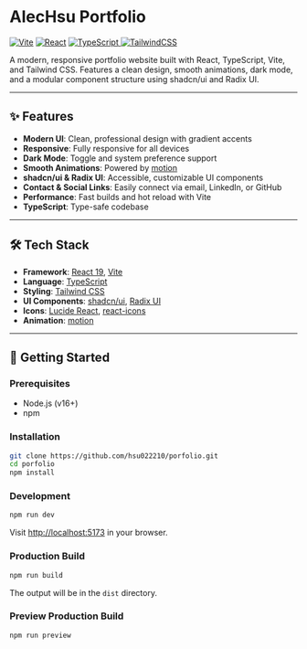 # AlecHsu Portfolio

[![Vite](https://img.shields.io/badge/Vite-4.0+-purple?logo=vite&logoColor=white)](https://vitejs.dev/) [![React](https://img.shields.io/badge/React-19-blue?logo=react)](https://react.dev/) [![TypeScript](https://img.shields.io/badge/TypeScript-5.8-blue?logo=typescript) ](https://www.typescriptlang.org/) [![TailwindCSS](https://img.shields.io/badge/TailwindCSS-3.4-06B6D4?logo=tailwindcss)](https://tailwindcss.com/)

A modern, responsive portfolio website built with React, TypeScript, Vite, and Tailwind CSS. Features a clean design, smooth animations, dark mode, and a modular component structure using shadcn/ui and Radix UI.

---

## ✨ Features

- **Modern UI**: Clean, professional design with gradient accents
- **Responsive**: Fully responsive for all devices
- **Dark Mode**: Toggle and system preference support
- **Smooth Animations**: Powered by [motion](https://motion.dev/)
- **shadcn/ui & Radix UI**: Accessible, customizable UI components
- **Contact & Social Links**: Easily connect via email, LinkedIn, or GitHub
- **Performance**: Fast builds and hot reload with Vite
- **TypeScript**: Type-safe codebase

---

## 🛠️ Tech Stack

- **Framework**: [React 19](https://react.dev/), [Vite](https://vitejs.dev/)
- **Language**: [TypeScript](https://www.typescriptlang.org/)
- **Styling**: [Tailwind CSS](https://tailwindcss.com/)
- **UI Components**: [shadcn/ui](https://ui.shadcn.com/), [Radix UI](https://www.radix-ui.com/)
- **Icons**: [Lucide React](https://lucide.dev/), [react-icons](https://react-icons.github.io/react-icons/)
- **Animation**: [motion](https://motion.dev/)

---

## 🚀 Getting Started

### Prerequisites
- Node.js (v16+)
- npm

### Installation

```bash
git clone https://github.com/hsu022210/porfolio.git
cd porfolio
npm install
```

### Development

```bash
npm run dev
```
Visit [http://localhost:5173](http://localhost:5173) in your browser.

### Production Build

```bash
npm run build
```
The output will be in the `dist` directory.

### Preview Production Build

```bash
npm run preview
```


